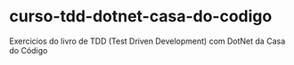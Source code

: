 # curso-tdd-dotnet-casa-do-codigo
Exercicios do livro de TDD (Test Driven Development) com DotNet da Casa do Código
